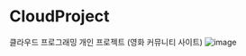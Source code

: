 # CloudProject
클라우드 프로그래밍 개인 프로젝트 (영화 커뮤니티 사이트)
![image](https://user-images.githubusercontent.com/29898451/170617442-2493b67e-5c76-4d05-85ed-18b4fe1bf91f.png)
